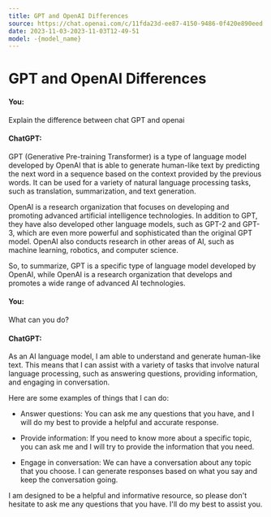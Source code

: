 ```yaml
---
title: GPT and OpenAI Differences
source: https://chat.openai.com/c/11fda23d-ee87-4150-9486-0f420e890eed
date: 2023-11-03-2023-11-03T12-49-51
model: -{model_name}
---
```


# GPT and OpenAI Differences

#### You:
Explain the difference between chat GPT and openai

#### ChatGPT:
GPT (Generative Pre-training Transformer) is a type of language model developed by OpenAI that is able to generate human-like text by predicting the next word in a sequence based on the context provided by the previous words. It can be used for a variety of natural language processing tasks, such as translation, summarization, and text generation.

OpenAI is a research organization that focuses on developing and promoting advanced artificial intelligence technologies. In addition to GPT, they have also developed other language models, such as GPT-2 and GPT-3, which are even more powerful and sophisticated than the original GPT model. OpenAI also conducts research in other areas of AI, such as machine learning, robotics, and computer science.

So, to summarize, GPT is a specific type of language model developed by OpenAI, while OpenAI is a research organization that develops and promotes a wide range of advanced AI technologies.


#### You:
What can you do?

#### ChatGPT:
As an AI language model, I am able to understand and generate human-like text. This means that I can assist with a variety of tasks that involve natural language processing, such as answering questions, providing information, and engaging in conversation.

Here are some examples of things that I can do:

- Answer questions: You can ask me any questions that you have, and I will do my best to provide a helpful and accurate response.

- Provide information: If you need to know more about a specific topic, you can ask me and I will try to provide the information that you need.

- Engage in conversation: We can have a conversation about any topic that you choose. I can generate responses based on what you say and keep the conversation going.

I am designed to be a helpful and informative resource, so please don't hesitate to ask me any questions that you have. I'll do my best to assist you.

